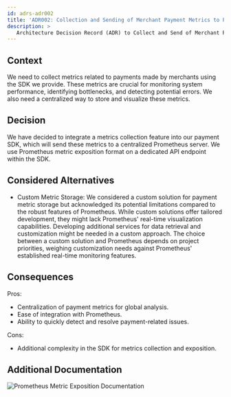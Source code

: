```yaml
---
id: adrs-adr002
title: 'ADR002: Collection and Sending of Merchant Payment Metrics to Prometheus in the SDK'
description: >
   Architecture Decision Record (ADR) to Collect and Send of Merchant Payment Metrics to Prometheus in the SDK
---
```


## Context

We need to collect metrics related to payments made by merchants using the SDK we provide. These metrics are crucial for monitoring system performance, 
identifying bottlenecks, and detecting potential errors. We also need a centralized way to store and visualize these metrics.

## Decision

We have decided to integrate a metrics collection feature into our payment SDK, which will send these metrics to a centralized Prometheus server. 
We  use Prometheus metric exposition format on a dedicated API endpoint within the SDK.

## Considered Alternatives
* Custom Metric Storage: We considered a custom solution for payment metric storage but acknowledged its potential limitations compared to the robust features of Prometheus. While custom solutions offer tailored development, they might lack Prometheus' real-time visualization capabilities. Developing additional services for data retrieval and customization might be needed in a custom approach. The choice between a custom solution and Prometheus depends on project priorities, weighing customization needs against Prometheus' established real-time monitoring features.

## Consequences
Pros:

* Centralization of payment metrics for global analysis.
* Ease of integration with Prometheus.
* Ability to quickly detect and resolve payment-related issues.
  
Cons:

* Additional complexity in the SDK for metrics collection and exposition.


## Additional Documentation
![Prometheus Metric Exposition Documentation]([https://github.com/pns-si5-al-course/al-newbank-23-24-al-23-24-b-v5/blob/main/images/after.png](https://prometheus.io/docs/instrumenting/exposition_formats/)https://prometheus.io/docs/instrumenting/exposition_formats/)

